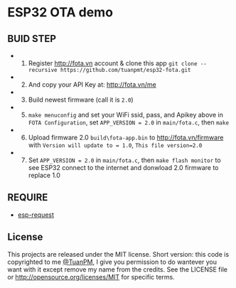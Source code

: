 
# ESP32 OTA demo

## BUID STEP
- 1. Register http://fota.vn account & clone this app `git clone --recursive https://github.com/tuanpmt/esp32-fota.git`
- 2. And copy your API Key at: http://fota.vn/me 
- 3. Build newest firmware (call it is `2.0`)
- 5. `make menuconfig` and set your WiFi ssid, pass, and Apikey above in `FOTA Configuration`, set `APP_VERSION = 2.0` in `main/fota.c`, then `make`
- 6. Upload firmware 2.0 `build\fota-app.bin` to http://fota.vn/firmware with `Version will update to = 1.0`, `This file version=2.0`
- 7. Set `APP_VERSION = 2.0` in `main/fota.c`, then `make flash monitor` to see ESP32 connect to the internet and donwload 2.0 firmware to replace 1.0 

## REQUIRE
- [esp-request](https://github.com/tuanpmt/esp-request)

## License

This projects are released under the MIT license. Short version: this code is copyrighted to me [@TuanPM](https://twitter.com/tuanpmt), I give you permission to do wantever you want with it except remove my name from the credits. See the LICENSE file or http://opensource.org/licenses/MIT for specific terms.

